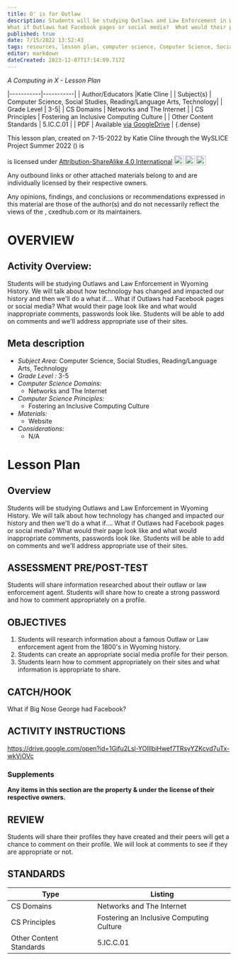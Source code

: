 ```yaml
---
title: O' is for Outlaw
description: Students will be studying Outlaws and Law Enforcement in Wyoming History.  We will talk about how technology has changed and impacted our history and then we'll do a what if....
What if Outlaws had Facebook pages or social media?  What would their page look like and what would inappropriate comments, passwords look like. Students will be able to add on comments and we'll address appropriate use of their sites.
published: true
date: 7/15/2022 13:52:43
tags: resources, lesson plan, computer science, Computer Science, Social Studies, Reading/Language Arts, Technology 
editor: markdown
dateCreated: 2023-12-07T17:14:09.717Z
---
```

*A Computing in X - Lesson Plan*

|-----------|-----------|
| Author/Educators |Katie Cline |
| Subject(s) | Computer Science, Social Studies, Reading/Language Arts, Technology|
| Grade Level | 3-5|
| CS Domains | Networks and The Internet |
| CS Principles | Fostering an Inclusive Computing Culture |
| Other Content Standards | 5.IC.C.01 | 
| PDF | Available [via GoogleDrive]() |
{.dense}






This lesson plan, created on 7-15-2022 by Katie Cline through the  WySLICE Project Summer 2022 () is  <p xmlns:cc="http://creativecommons.org/ns#" >  is licensed under <a href="http://creativecommons.org/licenses/by-sa/4.0/?ref=chooser-v1" target="_blank" rel="license noopener noreferrer" style="display:inline-block;">Attribution-ShareAlike 4.0 International<img style="height:22px!important;margin-left:3px;vertical-align:text-bottom;" src="https://mirrors.creativecommons.org/presskit/icons/cc.svg?ref=chooser-v1"><img style="height:22px!important;margin-left:3px;vertical-align:text-bottom;" src="https://mirrors.creativecommons.org/presskit/icons/by.svg?ref=chooser-v1"><img style="height:22px!important;margin-left:3px;vertical-align:text-bottom;" src="https://mirrors.creativecommons.org/presskit/icons/sa.svg?ref=chooser-v1"></a></p>


Any outbound links or other attached materials belong to and are individually licensed by their respective owners. 


Any opinions, findings, and conclusions or recommendations expressed in this material are those of the author(s) and do not necessarily reflect the views of the , cxedhub.com or its maintainers.


# OVERVIEW
## Activity Overview:  
Students will be studying Outlaws and Law Enforcement in Wyoming History.  We will talk about how technology has changed and impacted our history and then we'll do a what if....
What if Outlaws had Facebook pages or social media?  What would their page look like and what would inappropriate comments, passwords look like. Students will be able to add on comments and we'll address appropriate use of their sites.
## Meta description
+ *Subject Area:* Computer Science, Social Studies, Reading/Language Arts, Technology 
+ *Grade Level :* 3-5 
+ *Computer Science Domains:*
   + Networks and The Internet
+ *Computer Science Principles:*
   + Fostering an Inclusive Computing Culture
+ *Materials:* 
   + Website
+ *Considerations:*
   + N/A


# Lesson Plan
## Overview
Students will be studying Outlaws and Law Enforcement in Wyoming History.  We will talk about how technology has changed and impacted our history and then we'll do a what if....
What if Outlaws had Facebook pages or social media?  What would their page look like and what would inappropriate comments, passwords look like. Students will be able to add on comments and we'll address appropriate use of their sites.
## ASSESSMENT PRE/POST-TEST
Students will share information researched about their outlaw or law enforcement agent. 
Students will share how to create a strong password and how to comment appropriately on a profile.
## OBJECTIVES
1.  Students will research information about a famous Outlaw or Law enforcement agent from the 1800's in Wyoming history.
2. Students can create an appropriate social media profile for their person. 
3. Students learn how to comment appropriately on their sites and what information is appropriate to share.


## CATCH/HOOK
What if Big  Nose George had Facebook?


## ACTIVITY INSTRUCTIONS
https://drive.google.com/open?id=1Gjfu2Lsl-YOlIlbiHwef7TRsyYZKcvd7uTx-wkVjOVc


### Supplements
**Any items in this section are the property & under the license of their respective owners.**






## REVIEW
Students will share their profiles they have created and their peers will get a chance to comment on their profile.  We will look at comments to see if they are appropriate or not.
## STANDARDS        
| Type | Listing | 
|-----------|-----------|
| CS Domains  | Networks and The Internet|
| CS Principles   | Fostering an Inclusive Computing Culture|
| Other Content Standards | 5.IC.C.01  |